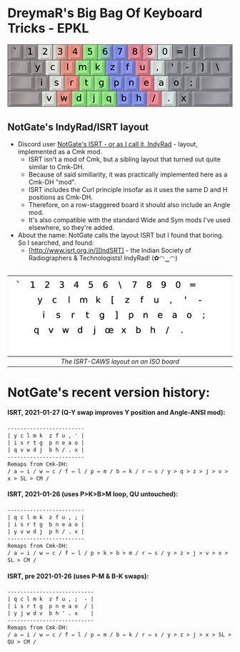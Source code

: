 DreymaR's Big Bag Of Keyboard Tricks - EPKL
===========================================

![EPKL help image for IndyRad-eD-CAS on an ANSI board](./Ind-eD_ANS_CurlAngleSym/Cmk-NotGate-ISRT_ANS-CAS_EPKL.png)
  
  
NotGate's IndyRad/ISRT layout
-----------------------------
- Discord user [NotGate's ISRT - or as I call it, IndyRad][NotGte] - layout, implemented as a Cmk mod.
    - ISRT isn't a mod of Cmk, but a sibling layout that turned out quite similar to Cmk-DH.
    - Because of said similiarity, it was practically implemented here as a Cmk-DH "mod".
    - ISRT includes the Curl principle insofar as it uses the same D and H positions as Cmk-DH.
    - Therefore, on a row-staggered board it should also include an Angle mod.
    - It's also compatible with the standard Wide and Sym mods I've used elsewhere, so they're added.
- About the name: NotGate calls the layout ISRT but I found that boring. So I searched, and found:
    - [http://www.isrt.org.in/][IndSRT] - the Indian Society of Radiographers & Technologists! IndyRad!  (✿◠‿◠)
<br><br>

|![EPKL help image for IndyRad-eD-CAWS on an ISO board](./Ind-eD_ISO_CurlAWideSym/state0.png)|
|   :---:   |
|_The ISRT-CAWS layout on an ISO board_|

  

NotGate's recent version history:
=================================
#### ISRT, 2021-01-27 (Q-Y swap improves Y position and Angle-ANSI mod):
```
------------------------
| y c l m k  z f u , ' |
| i s r t g  p n e a o |
| q v w d j  b h / . x |
------------------------
Remaps from Cmk-DH:
/ a ⇔ i / w ⇔ c / f ⇔ l / p ⇔ m / b ⇔ k / r ⇔ s / y > q > z > j > v > x > SL > CM /
```

#### ISRT, 2021-01-26 (uses P>K>B>M loop, QU untouched):
```
------------------------
| q c l m k  z f u , ; |
| i s r t g  b n e a o |
| y v w d j  p h / . x |
------------------------
Remaps from Cmk-DH:
/ a ⇔ i / w ⇔ c / f ⇔ l / p > k > b > m / r ⇔ s / y > z > j > v > x > SL > CM /
```

#### ISRT, pre 2021-01-26 (uses P-M & B-K swaps):
```
---------------------------
| q c l m k  z f u , ;  - |
| i s r t g  p n e a o  / |
| y j w d v  b h ' . x    |
---------------------------
Remaps from Cmk-DH:
/ a ⇔ i / w ⇔ c / f ⇔ l / p ⇔ m / b ⇔ k / r ⇔ s / y > z > j > x > SL > QU > CM /
```

[NotGte]: https://notgate.github.io/layout/ (NotGate's layout page, home of the ISRT layout)
[IndSRT]: http://www.isrt.org.in/ (Indian Society of Radiographers & Technologists)
